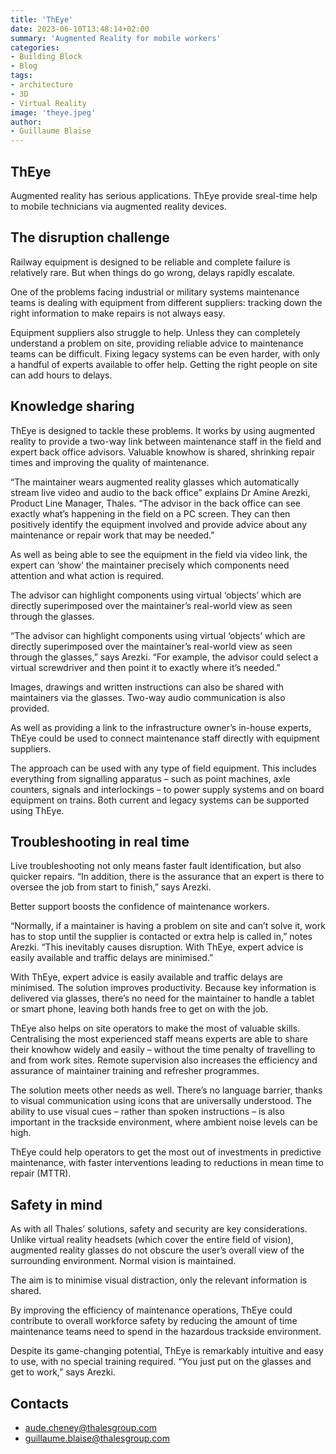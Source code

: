 ```yaml
---
title: 'ThEye'
date: 2023-06-10T13:48:14+02:00
summary: 'Augmented Reality for mobile workers'
categories: 
- Building Block
- Blog
tags:
- architecture
- 3D
- Virtual Reality
image: 'theye.jpeg'
author: 
- Guillaume Blaise
---
```


## ThEye 

Augmented reality has serious applications. ThEye provide sreal-time help to mobile technicians via augmented reality devices. 

## The disruption challenge

Railway equipment is designed to be reliable and complete failure is relatively rare. But when things do go wrong, delays rapidly escalate.

One of the problems facing industrial or military systems maintenance teams is dealing with equipment from different suppliers: tracking down the right information to make repairs is not always easy.

Equipment suppliers also struggle to help. Unless they can completely understand a problem on site, providing reliable advice to maintenance teams can be difficult. Fixing legacy systems can be even harder, with only a handful of experts available to offer help. Getting the right people on site can add hours to delays.

## Knowledge sharing

ThEye is designed to tackle these problems. It works by using augmented reality to provide a two-way link between maintenance staff in the field and expert back office advisors. Valuable knowhow is shared, shrinking repair times and improving the quality of maintenance.

“The maintainer wears augmented reality glasses which automatically stream live video and audio to the back office” explains Dr Amine Arezki, Product Line Manager, Thales. “The advisor in the back office can see exactly what’s happening in the field on a PC screen. They can then positively identify the equipment involved and provide advice about any maintenance or repair work that may be needed.”

As well as being able to see the equipment in the field via video link, the expert can ‘show’ the maintainer precisely which components need attention and what action is required.


The advisor can highlight components using virtual ‘objects’ which are directly superimposed over the maintainer’s real-world view as seen through the glasses.

“The advisor can highlight components using virtual ‘objects’ which are directly superimposed over the maintainer’s real-world view as seen through the glasses,” says Arezki. “For example, the advisor could select a virtual screwdriver and then point it to exactly where it’s needed.” 

Images, drawings and written instructions can also be shared with maintainers via the glasses. Two-way audio communication is also provided.


As well as providing a link to the infrastructure owner’s in-house experts, ThEye could be used to connect maintenance staff directly with equipment suppliers.

The approach can be used with any type of field equipment. This includes everything from signalling apparatus – such as point machines, axle counters, signals and interlockings – to power supply systems and on board equipment on trains. Both current and legacy systems can be supported using ThEye.

## Troubleshooting in real time

Live troubleshooting not only means faster fault identification, but also quicker repairs. “In addition, there is the assurance that an expert is there to oversee the job from start to finish,” says Arezki.

Better support boosts the confidence of maintenance workers. 

“Normally, if a maintainer is having a problem on site and can’t solve it, work has to stop until the supplier is contacted or extra help is called in,” notes Arezki. “This inevitably causes disruption. With ThEye, expert advice is easily available and traffic delays are minimised.”


With ThEye, expert advice is easily available and traffic delays are minimised.
The solution improves productivity. Because key information is delivered via glasses, there’s no need for the maintainer to handle a tablet or smart phone, leaving both hands free to get on with the job.

ThEye also helps on site operators to make the most of valuable skills. Centralising the most experienced staff means experts are able to share their knowhow widely and easily – without the time penalty of travelling to and from work sites. Remote supervision also increases the efficiency and assurance of maintainer training and refresher programmes.

The solution meets other needs as well. There’s no language barrier, thanks to visual communication using icons that are universally understood. The ability to use visual cues – rather than spoken instructions – is also important in the trackside environment, where ambient noise levels can be high.

ThEye could help operators to get the most out of investments in predictive maintenance, with faster interventions leading to reductions in mean time to repair (MTTR).

## Safety in mind

As with all Thales’ solutions, safety and security are key considerations. Unlike virtual reality headsets (which cover the entire field of vision), augmented reality glasses do not obscure the user’s overall view of the surrounding environment. Normal vision is maintained.

The aim is to minimise visual distraction, only the relevant information is shared.

By improving the efficiency of maintenance operations, ThEye could contribute to overall workforce safety by reducing the amount of time maintenance teams need to spend in the hazardous trackside environment.

Despite its game-changing potential, ThEye is remarkably intuitive and easy to use, with no special training required. “You just put on the glasses and get to work,” says Arezki.
  

## Contacts

- aude.cheney@thalesgroup.com
- guillaume.blaise@thalesgroup.com



